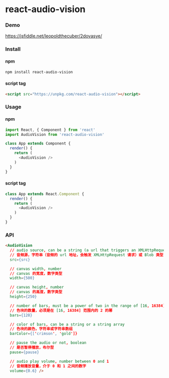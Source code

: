 # react-audio-vision

### Demo
https://jsfiddle.net/leopoldthecuber/2dovasye/

### Install

#### npm
```bash
npm install react-audio-vision
```

#### script tag
```html
<script src="https://unpkg.com/react-audio-vision"></script>
```

### Usage

#### npm
```js
import React, { Component } from 'react'
import AudioVision from 'react-audio-vision'

class App extends Component {
  render() {
    return (
      <AudioVision />
    )
  }
}
```

#### script tag
```js
class App extends React.Component {
  render() {
    return (
      <AudioVision />
    )
  }
}
```

### API
```html
<AudioVision
  // audio source, can be a string (a url that triggers an XMLHttpRequest) or a blob
  // 音频源，字符串（音频的 url 地址，会触发 XMLHttpRequest 请求）或 Blob 类型
  src={src}

  // canvas width, number
  // canvas 的宽度，数字类型
  width={500}

  // canvas height, number
  // canvas 的高度，数字类型
  height={250}

  // number of bars, must be a power of two in the range of [16, 16384]
  // 色块的数量，必须是在 [16, 16384] 范围内的 2 的幂
  bars={128}

  // color of bars, can be a string or a string array
  // 色块的颜色，字符串或字符串数组
  barColor={['crimson', 'gold']}

  // pause the audio or not, boolean
  // 是否暂停播放，布尔型
  pause={pause}

  // audio play volume, number between 0 and 1
  // 音频播放音量，介于 0 和 1 之间的数字
  volume={0.6} />
```
